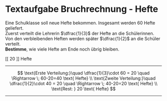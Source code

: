 <!--
version:  0.0.1

language: de

@style
input {
    text-align: center;
}

.flex-container {
    display: flex;
    flex-wrap: wrap;
    align-items: stretch;
    gap: 20px;
}

.flex-child {
    flex: 1;
    min-width: 350px;
    margin-right: 20px;
}

@media (max-width: 400px) {
    .flex-child {
        flex: 100%;
        margin-right: 0;
    }
}
@end

formula: \carry   \textcolor{red}{\scriptsize #1}
formula: \digit   \rlap{\carry{#1}}\phantom{#2}#2
formula: \permil  \text{‰}


import: https://raw.githubusercontent.com/LiaTemplates/Tikz-Jax/main/README.md

script: https://cdn.jsdelivr.net/gh/LiaTemplates/Tikz-Jax@main/dist/index.js

import: https://raw.githubusercontent.com/liaTemplates/algebrite/master/README.md

import: https://raw.githubusercontent.com/LiaTemplates/GGBScript/refs/heads/main/README.md



tags: Bruchrechnung, Sachaufgabe, leicht, niedrig, Bestimmen

comment: Löse eine Sachaufgabe mit Heften mittels der Bruchrechnung.

author: Martin Lommatzsch

-->




# Textaufgabe Bruchrechnung - Hefte



Eine Schulklasse soll neue Hefte bekommen. Insgesamt werden $60$ Hefte geliefert.  
Zuerst verteilt die Lehrerin $\dfrac{1}{3}$ der Hefte an die Schülerinnen.  
Von den verbleibenden Heften werden später $\dfrac{1}{2}$ an die Schüler verteilt.  
**Bestimme**, wie viele Hefte am Ende noch übrig bleiben. 

<!-- data-solution-button="5"-->
[[  20  ]] Hefte
************
$$
\text{Erste Verteilung:}\quad \dfrac{1}{3}\cdot 60 = 20 \quad \Rightarrow \; 60-20=40 \text{ Hefte} \\
\text{Zweite Verteilung:}\quad \dfrac{1}{2}\cdot 40 = 20 \quad \Rightarrow \; 40-20=20 \text{ Hefte} \\
\text{Rest: } 20 \text{ Hefte}
$$
************
